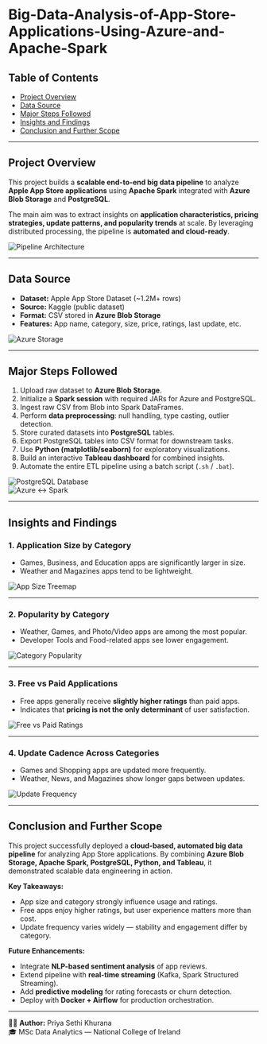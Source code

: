 # Big-Data-Analysis-of-App-Store-Applications-Using-Azure-and-Apache-Spark

## Table of Contents
- [Project Overview](#project-overview)
- [Data Source](#data-source)
- [Major Steps Followed](#major-steps-followed)
- [Insights and Findings](#insights-and-findings)
- [Conclusion and Further Scope](#conclusion-and-further-scope)

---

## Project Overview
This project builds a **scalable end-to-end big data pipeline** to analyze **Apple App Store applications** using **Apache Spark** integrated with **Azure Blob Storage** and **PostgreSQL**.  

The main aim was to extract insights on **application characteristics, pricing strategies, update patterns, and popularity trends** at scale. By leveraging distributed processing, the pipeline is **automated and cloud-ready**.  

![Pipeline Architecture](assets/pipeline_architecture.png)

---

## Data Source
- **Dataset:** Apple App Store Dataset (~1.2M+ rows)  
- **Source:** Kaggle (public dataset)  
- **Format:** CSV stored in **Azure Blob Storage**  
- **Features:** App name, category, size, price, ratings, last update, etc.  

![Azure Storage](assets/azure_blob_storage.png)

---

## Major Steps Followed
1. Upload raw dataset to **Azure Blob Storage**.  
2. Initialize a **Spark session** with required JARs for Azure and PostgreSQL.  
3. Ingest raw CSV from Blob into Spark DataFrames.  
4. Perform **data preprocessing**: null handling, type casting, outlier detection.  
5. Store curated datasets into **PostgreSQL** tables.  
6. Export PostgreSQL tables into CSV format for downstream tasks.  
7. Use **Python (matplotlib/seaborn)** for exploratory visualizations.  
8. Build an interactive **Tableau dashboard** for combined insights.  
9. Automate the entire ETL pipeline using a batch script (`.sh` / `.bat`).  

![PostgreSQL Database](assets/postgres_query.png)  
![Azure <-> Spark](assets/azure_spark_connection.png)

---

## Insights and Findings

### 1. Application Size by Category
- Games, Business, and Education apps are significantly larger in size.  
- Weather and Magazines apps tend to be lightweight.  

![App Size Treemap](assets/app_size_treemap.png)

---

### 2. Popularity by Category
- Weather, Games, and Photo/Video apps are among the most popular.  
- Developer Tools and Food-related apps see lower engagement.  

![Category Popularity](assets/app_popularity.png)

---

### 3. Free vs Paid Applications
- Free apps generally receive **slightly higher ratings** than paid apps.  
- Indicates that **pricing is not the only determinant** of user satisfaction.  

![Free vs Paid Ratings](assets/free_vs_paid.png)

---

### 4. Update Cadence Across Categories
- Games and Shopping apps are updated more frequently.  
- Weather, News, and Magazines show longer gaps between updates.  

![Update Frequency](assets/update_frequency.png)

---

## Conclusion and Further Scope
This project successfully deployed a **cloud-based, automated big data pipeline** for analyzing App Store applications. By combining **Azure Blob Storage, Apache Spark, PostgreSQL, Python, and Tableau**, it demonstrated scalable data engineering in action.  

**Key Takeaways:**  
- App size and category strongly influence usage and ratings.  
- Free apps enjoy higher ratings, but user experience matters more than cost.  
- Update frequency varies widely — stability and engagement differ by category.  

**Future Enhancements:**  
- Integrate **NLP-based sentiment analysis** of app reviews.  
- Extend pipeline with **real-time streaming** (Kafka, Spark Structured Streaming).  
- Add **predictive modeling** for rating forecasts or churn detection.  
- Deploy with **Docker + Airflow** for production orchestration.  

---

👩‍💻 **Author:** Priya Sethi Khurana  
🎓 MSc Data Analytics — National College of Ireland  
